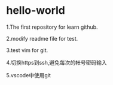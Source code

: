 # hello-world
1.The first repository for learn github.

2.modify readme file for test.

3.test vim for git.

4.切换https到ssh,避免每次的帐号密码输入

5.vscode中使用git